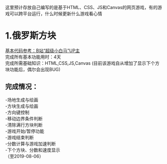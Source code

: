 这里预计存放自己编写的是基于HTML、CSS、JS和Canvas的网页游戏，有的游戏可以跨平台运行，什么时候更新什么游戏看心情

# 1.俄罗斯方块
[基本代码参考：B站“超级小白马”UP主](https://www.bilibili.com/video/av47720471)  
完成所有基本功能用时：4天  
完成所需基础知识：HTML,CSS,JS,Canvas
(目前该游戏自从增加了显示下个方块功能后，偶尔会出现BUG)
## 完成情况：
-场地生成与绘画  
-方块生成与绘画  
-方向键控制  
-移动边界条件判断  
-清除满行方块判断  
-游戏开始/暂停功能  
-游戏结束判断  
-分数计算与游戏加速判断  
-下个方块、分数和速度显示  
（至2019-08-06）